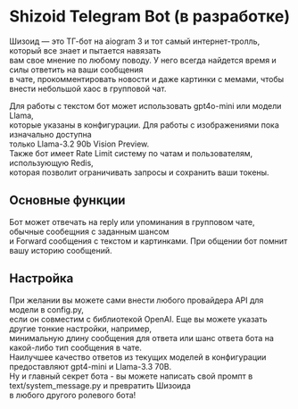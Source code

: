 # Shizoid Telegram Bot (в разработке)

Шизоид — это ТГ-бот на aiogram 3 и тот самый интернет-тролль, который все знает и пытается навязать<br>
вам свое мнение по любому поводу. У него всегда найдется время и силы ответить на ваши сообщения <br>
в чате, прокомментировать новости и даже картинки с мемами, чтобы внести небольшой хаос в групповой чат.<br>

Для работы с текстом бот может использовать gpt4o-mini или модели Llama, <br>
которые указаны в конфигурации. Для работы с изображениями пока изначально доступна <br>
только Llama-3.2 90b Vision Preview.<br>
Также бот имеет Rate Limit систему по чатам и пользователям, использующую Redis, <br>
которая позволит ограничивать запросы и сохранить ваши токены.

## Основные функции
Бот может отвечать на reply или упоминания в групповом чате, обычные сообещния с заданным шансом <br>
и Forward сообщения с текстом и картинками. При общении бот помнит вашу историю сообщений.

## Настройка
При желании вы можете сами внести любого провайдера API для модели в config.py, <br>
если он совместим с библиотекой OpenAI. Еще вы можете указать другие тонкие настройки, например, <br>
минимальную длину сообщения для ответа или шанс ответа бота на какой-либо тип сообщения в чате.<br>
Наилучшее качество ответов из текущих моделей в конфигурации предоставляют gpt4-mini и Llama-3.3 70B.<br>
Ну и главный секрет бота - вы можете написать свой промпт в text/system_message.py и превратить Шизоида <br>
в любого другого ролевого бота!
